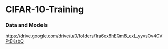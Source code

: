 # CIFAR-10-Training

### Data and Models
 https://drive.google.com/drive/u/0/folders/1ra6ex8hEQm8_exL_yyvsOv4CVPtEKsbQ
